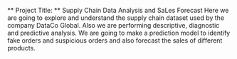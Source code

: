 ** Project Title: ** Supply Chain Data Analysis and SaLes Forecast
Here we are going to explore and understand the supply chain dataset used by the company DataCo Global. Also we are performing descriptive, diagnostic and predictive analysis.
We are going to make a prediction model to identify fake orders and suspicious orders and also forecast the sales of different products.
